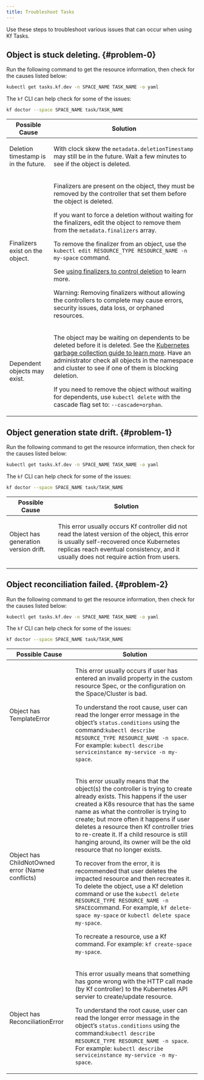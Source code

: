```yaml
---
title: Troubleshoot Tasks
---
```

Use these steps to troubleshoot various issues that can occur when using Kf Tasks.

## Object is stuck deleting. {#problem-0}

Run the following command to get the resource information, then check for the causes listed below:

```sh
kubectl get tasks.kf.dev -n SPACE_NAME TASK_NAME -o yaml
```

The `kf` CLI can help check for some of the issues:

```sh
kf doctor --space SPACE_NAME task/TASK_NAME
```

<table>
<thead>
<tr><th>Possible Cause</th><th>Solution</th></tr>
</thead>
<tbody>
<tr>
<td>
Deletion timestamp is in the future.
</td>
<td>
<p>With clock skew the <code>metadata.deletionTimestamp</code> may
still be in the future. Wait a few minutes to see if the object is
deleted.</p>

</td>
</tr>
<tr>
<td>
Finalizers exist on the object.
</td>
<td>
<p>Finalizers are present on the object, they must be
removed by the controller that set them before the object is deleted.</p>

<p>If you want to force a deletion without waiting for the finalizers, edit
the object to remove them from the <code>metadata.finalizers</code> array.</p>

<p>To remove the finalizer from an object, use the
<code>kubectl edit RESOURCE_TYPE RESOURCE_NAME -n my-space</code> command.</p>

<p>See <a href="https://kubernetes.io/blog/2021/05/14/using-finalizers-to-control-deletion/">using finalizers to control deletion</a> to learn more.</p>

<p>Warning: Removing finalizers without allowing the controllers to complete
may cause errors, security issues, data loss, or orphaned resources.</p>

</td>
</tr>
<tr>
<td>
Dependent objects may exist.
</td>
<td>
<p>The object may be waiting on dependents to be deleted before it is deleted.
See the <a href="https://kubernetes.io/docs/concepts/workloads/controllers/garbage-collection/">Kubernetes garbage collection guide to learn more</a>.
Have an administrator check all objects in the namespace and cluster to
see if one of them is blocking deletion.</p>

<p>If you need to remove the object without waiting for dependents, use
<code>kubectl delete</code> with the cascade flag set to: <code>--cascade=orphan</code>.</p>

</td>
</tr>
</tbody>
</table>

## Object generation state drift. {#problem-1}

Run the following command to get the resource information, then check for the causes listed below:

```sh
kubectl get tasks.kf.dev -n SPACE_NAME TASK_NAME -o yaml
```

The `kf` CLI can help check for some of the issues:

```sh
kf doctor --space SPACE_NAME task/TASK_NAME
```

<table>
<thead>
<tr><th>Possible Cause</th><th>Solution</th></tr>
</thead>
<tbody>
<tr>
<td>
Object has generation version drift.
</td>
<td>
<p>This error usually occurs Kf controller did not read the latest version of the object, this
error is usually self-recovered once Kubernetes replicas reach eventual consistency, and it usually does not require
action from users.</p>

</td>
</tr>
</tbody>
</table>

## Object reconciliation failed. {#problem-2}

Run the following command to get the resource information, then check for the causes listed below:

```sh
kubectl get tasks.kf.dev -n SPACE_NAME TASK_NAME -o yaml
```

The `kf` CLI can help check for some of the issues:

```sh
kf doctor --space SPACE_NAME task/TASK_NAME
```

<table>
<thead>
<tr><th>Possible Cause</th><th>Solution</th></tr>
</thead>
<tbody>
<tr>
<td>
Object has TemplateError
</td>
<td>
<p>This error usually occurs if user has entered an invalid property in the custom resource
Spec, or the configuration on the Space/Cluster is bad.</p>

<p>To understand the root cause, user can read the longer error message in the object&rsquo;s <code>status.conditions</code>
using the command:<code>kubectl describe RESOURCE_TYPE RESOURCE_NAME -n space</code>. For example:
<code>kubectl describe serviceinstance my-service -n my-space</code>.</p>

</td>
</tr>
<tr>
<td>
Object has ChildNotOwned error (Name conflicts)
</td>
<td>
<p>This error usually means that the object(s) the controller is trying to create already exists.
This happens if the user created a K8s resource that has the same name as what the controller is trying to create;
but more often it happens if user deletes a resource then Kf controller tries to re-create it. If a child resource
is still hanging around, its owner will be the old resource that no longer exists.</p>

<p>To recover from the error, it is recommended that user deletes the impacted resource and then recreates it. To delete the object,
use a Kf deletion command or use the <code>kubectl delete RESOURCE_TYPE RESOURCE_NAME -n SPACE</code>command. For example,
<code>kf delete-space my-space</code> or <code>kubectl delete space my-space</code>.</p>

<p>To recreate a resource, use a Kf command. For example: <code>kf create-space my-space</code>.</p>

</td>
</tr>
<tr>
<td>
Object has ReconciliationError
</td>
<td>
<p>This error usually means that something has gone wrong with the HTTP call made (by Kf controller)
to the Kubernetes API servier to create/update resource.</p>

<p>To understand the root cause, user can read the longer error message in the object&rsquo;s <code>status.conditions</code>
using the command:<code>kubectl describe RESOURCE_TYPE RESOURCE_NAME -n space</code>. For example:
<code>kubectl describe serviceinstance my-service -n my-space</code>.</p>

</td>
</tr>
</tbody>
</table>


